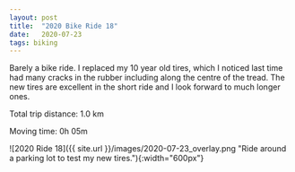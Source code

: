 ```yaml
---
layout: post
title:  "2020 Bike Ride 18"
date:   2020-07-23
tags: biking
---
```


Barely a bike ride. I replaced my 10 year old tires, which I noticed last time had many cracks in the rubber including along the centre of the tread. The new tires are excellent in the short ride and I look forward to much longer ones.

Total trip distance: 1.0 km

Moving time: 0h 05m

![2020 Ride 18]({{ site.url }}/images/2020-07-23_overlay.png "Ride around a parking lot to test my new tires."){:width="600px"}
